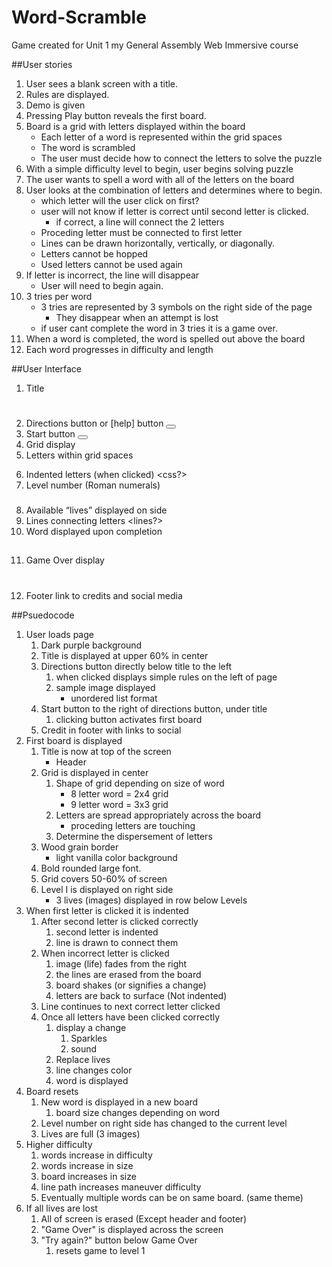 # Word-Scramble
Game created for Unit 1 my General Assembly Web Immersive course

##User stories
1. User sees a blank screen with a title.
2. Rules are displayed.
3. Demo is given
4. Pressing Play button reveals the first board. 
5. Board is a grid with letters displayed within the board
    * Each letter of a word is represented within the grid spaces
    * The word is scrambled
    * The user must decide how to connect the letters to solve the puzzle
6. With a simple difficulty level to begin, user begins solving puzzle
7. The user wants to spell a word with all of the letters on the board
8. User looks at the combination of letters and determines where to begin.
    * which letter will the user click on first?
    * user will not know if letter is correct until second letter is clicked.
        * if correct, a line will connect the 2 letters
    * Proceding letter must be connected to first letter
    * Lines can be drawn horizontally, vertically, or diagonally. 
    * Letters cannot be hopped
    * Used letters cannot be used again
9. If letter is incorrect, the line will disappear
    * User will need to begin again. 
10. 3 tries per word
    * 3 tries are represented by 3 symbols on the right side of the page
        * They disappear when an attempt is lost
    * if user cant complete the word in 3 tries it is a game over.
11. When a word is completed, the word is spelled out above the board
12. Each word progresses in difficulty and length

##User Interface
1. Title <h1>
2. Directions button or [help] button <button> <alert>
3. Start button <button>
4. Grid display  <grid>
5. Letters within grid spaces <p>
6. Indented letters (when clicked) <css?>
7. Level number (Roman numerals) <h3>
8. Available “lives” displayed on side <img>
9. Lines connecting letters <lines?>
10. Word displayed upon completion <h2>
11. Game Over display <h1>
12. Footer link to credits and social media <footer> <a>

##Psuedocode
1. User loads page
    1. Dark purple background
    2. Title is displayed at upper 60% in center 
    3. Directions button directly below title to the left
        1. when clicked displays simple rules on the left of page 
        2. sample image displayed
            * unordered list format
    4. Start button to the right of directions button, under title
        1. clicking button activates first board
    5. Credit in footer with links to social
2. First board is displayed
    1. Title is now at top of the screen
        * Header
    2. Grid is displayed in center
        1. Shape of grid depending on size of word
            * 8 letter word = 2x4 grid
            * 9 letter word = 3x3 grid
        2. Letters are spread appropriately across the board
            * proceding letters are touching
        3. Determine the dispersement of letters
    3. Wood grain border
        * light vanilla color background
    4. Bold rounded large font. 
    5. Grid covers 50-60% of screen
    6. Level I is displayed on right side
        * 3 lives (images) displayed in row below Levels
3. When first letter is clicked it is indented
    1. After second letter is clicked correctly
        1. second letter is indented
        2. line is drawn to connect them
    2. When incorrect letter is clicked
        1. image (life) fades from the right 
        2. the lines are erased from the board
        3. board shakes (or signifies a change)
        4. letters are back to surface (Not indented)
    3. Line continues to next correct letter clicked
    4. Once all letters have been clicked correctly
        1. display a change
            1. Sparkles
            2. sound
        2. Replace lives
        3. line changes color
        4. word is displayed
4. Board resets
    1. New word is displayed in a new board
        1. board size changes depending on word
    2. Level number on right side has changed to the current level
    3. Lives are full (3 images)
5. Higher difficulty
    1. words increase in difficulty 
    2. words increase in size
    3. board increases in size
    4. line path increases maneuver difficulty
    5. Eventually multiple words can be on same board. (same theme)
6. If all lives are lost
    1. All of screen is erased (Except header and footer)
    2. "Game Over" is displayed across the screen 
    3. "Try again?" button below Game Over 
        1. resets game to level 1
